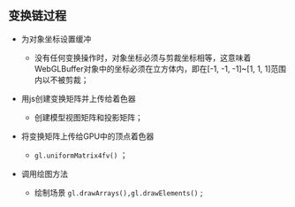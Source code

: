 ## 变换链过程

* 为对象坐标设置缓冲
  + 没有任何变换操作时，对象坐标必须与剪裁坐标相等，这意味着WebGLBuffer对象中的坐标必须在立方体内，即在[-1, -1, -1]~[1, 1, 1]范围内以不被剪裁；

* 用js创建变换矩阵并上传给着色器
  + 创建模型视图矩阵和投影矩阵；

* 将变换矩阵上传给GPU中的顶点着色器
  + `gl.uniformMatrix4fv()` ；

* 调用绘图方法
  + 绘制场景 `gl.drawArrays(),gl.drawElements()` ; 
